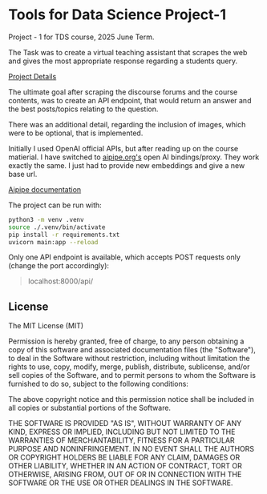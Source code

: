 # Tools for Data Science Project-1

Project - 1 for TDS course, 2025 June Term. 

The Task was to create a virtual teaching assistant that scrapes the web and gives the most appropriate response regarding a students query.

[Project Details](https://tds.s-anand.net/#/project-tds-virtual-ta)

The ultimate goal after scraping the discourse forums and the course contents, was to create an API endpoint, that would return an answer and the best posts/topics relating to the question.

There was an additional detail, regarding the inclusion of images, which were to be optional, that is implemented.

Initially I used OpenAI official APIs, but after reading up on the course matierial. I have switched to [aipipe.org's](https://aipipe.org/) open AI bindings/proxy. They work exactly the same. I just had to provide new embeddings and give a new base url.

[Aipipe documentation](https://github.com/sanand0/aipipe?tab=readme-ov-file#api)

The project can be run with:

```bash 
python3 -m venv .venv
source ./.venv/bin/activate
pip install -r requirements.txt
uvicorn main:app --reload
```

Only one API endpoint is available, which accepts POST requests only (change the port accordingly):
> localhost:8000/api/

## License
 
The MIT License (MIT)

Permission is hereby granted, free of charge, to any person obtaining a copy of this software and associated documentation files (the "Software"), to deal in the Software without restriction, including without limitation the rights to use, copy, modify, merge, publish, distribute, sublicense, and/or sell copies of the Software, and to permit persons to whom the Software is furnished to do so, subject to the following conditions:

The above copyright notice and this permission notice shall be included in all copies or substantial portions of the Software.

THE SOFTWARE IS PROVIDED "AS IS", WITHOUT WARRANTY OF ANY KIND, EXPRESS OR IMPLIED, INCLUDING BUT NOT LIMITED TO THE WARRANTIES OF MERCHANTABILITY, FITNESS FOR A PARTICULAR PURPOSE AND NONINFRINGEMENT. IN NO EVENT SHALL THE AUTHORS OR COPYRIGHT HOLDERS BE LIABLE FOR ANY CLAIM, DAMAGES OR OTHER LIABILITY, WHETHER IN AN ACTION OF CONTRACT, TORT OR OTHERWISE, ARISING FROM, OUT OF OR IN CONNECTION WITH THE SOFTWARE OR THE USE OR OTHER DEALINGS IN THE SOFTWARE.